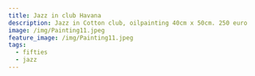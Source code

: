 ```yaml
---
title: Jazz in club Havana
description: Jazz in Cotton club, oilpainting 40cm x 50cm. 250 euro
image: /img/Painting11.jpeg
feature_image: /img/Painting11.jpeg
tags:
  - fifties
  - jazz
---
```

